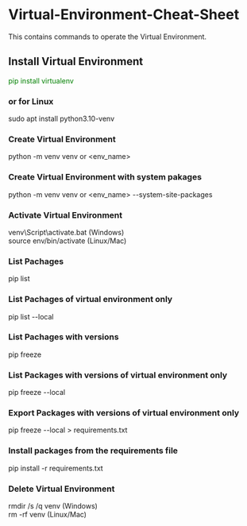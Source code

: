 # Virtual-Environment-Cheat-Sheet
This contains commands to operate the Virtual Environment.
<body>
  <h2>Install Virtual Environment</h2>
  <p style="color: green;">
    pip install virtualenv
    <h3>or for Linux</h3>
    sudo apt install python3.10-venv
    <h3>Create Virtual Environment</h3>
    python -m venv venv or &lt;env_name&gt;
    <h3>Create Virtual Environment with system pakages </h3>
    python -m venv venv or &lt;env_name&gt; --system-site-packages
    <h3>Activate Virtual Environment</h3>
    venv\Script\activate.bat (Windows)<br>
    source env/bin/activate (Linux/Mac)
    <h3>List Pachages </h3>
    pip list
    <h3>List Pachages of virtual environment only</h3>
    pip list --local
    <h3>List Pachages with versions</h3>
    pip freeze
    <h3>List Packages with versions of virtual environment only</h3>
    pip freeze --local
    <h3>Export Packages with versions of virtual environment only</h3>
    pip freeze --local > requirements.txt
    <h3>Install packages from the requirements file</h3>
    pip install -r requirements.txt
    <h3>Delete Virtual Environment</h3>
    rmdir /s /q venv (Windows)<br>
    rm -rf venv (Linux/Mac)
  </p>
</body>
